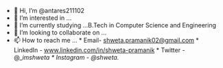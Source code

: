 - 👋 Hi, I’m @antares211102
- 👀 I’m interested in ...
- 🌱 I’m currently studying ...B.Tech in Computer Science and Engineering
- 💞️ I’m looking to collaborate on ...
- 📫 How to reach me ... * Email- shweta.pramanik02@gmail.com
                         * LinkedIn - www.linkedin.com/in/shweta-pramanik
                         * Twitter - @__imshweta
                         * Instagram - @shweta._

<!---
antares211102/antares211102 is a ✨ special ✨ repository because its `README.md` (this file) appears on your GitHub profile.
You can click the Preview link to take a look at your changes.
--->
